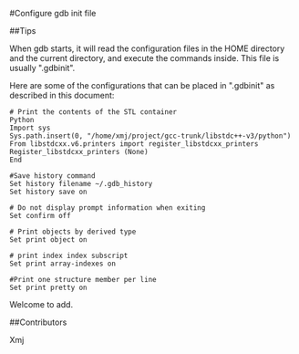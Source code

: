 #Configure gdb init file

##Tips

When gdb starts, it will read the configuration files in the HOME directory and the current directory, and execute the commands inside. This file is usually ".gdbinit".

Here are some of the configurations that can be placed in ".gdbinit" as described in this document:

```
# Print the contents of the STL container
Python
Import sys
Sys.path.insert(0, "/home/xmj/project/gcc-trunk/libstdc++-v3/python")
From libstdcxx.v6.printers import register_libstdcxx_printers
Register_libstdcxx_printers (None)
End

#Save history command
Set history filename ~/.gdb_history
Set history save on

# Do not display prompt information when exiting
Set confirm off

# Print objects by derived type
Set print object on

# print index index subscript
Set print array-indexes on

#Print one structure member per line
Set print pretty on
```

Welcome to add.

##Contributors

Xmj


